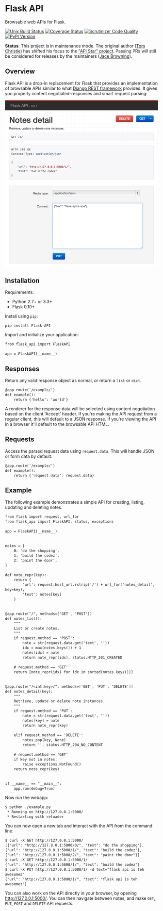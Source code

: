 # Flask API

Browsable web APIs for Flask.

[![Unix Build Status](https://img.shields.io/travis/flask-api/flask-api.svg)](https://travis-ci.org/flask-api/flask-api) 
[![Coverage Status](https://img.shields.io/coveralls/flask-api/flask-api.svg)](https://coveralls.io/r/flask-api/flask-api)
[![Scrutinizer Code Quality](https://img.shields.io/scrutinizer/g/flask-api/flask-api.svg)](https://scrutinizer-ci.com/g/flask-api/flask-api/)
[![PyPI Version](https://img.shields.io/pypi/v/Flask-API.svg)](https://pypi.org/project/Flask-API/)

**Status**: This project is in maintenance mode. The original author ([Tom Christie](https://twitter.com/_tomchristie)) has shifted his focus to the ["API Star" project](https://github.com/encode/apistar). Passing PRs will still be considered for releases by the maintainers ([Jace Browning](https://twitter.com/jacebrowning)).

## Overview

Flask API is a drop-in replacement for Flask that provides an implementation of browsable APIs similar to what [Django REST framework](http://www.django-rest-framework.org) provides. It gives you properly content negotiated-responses and smart request parsing:

![Screenshot](docs/screenshot.png)

## Installation

Requirements:

* Python 2.7+ or 3.3+
* Flask 0.10+

Install using `pip`:

    pip install Flask-API

Import and initialize your application:

    from flask_api import FlaskAPI

    app = FlaskAPI(__name__)

## Responses

Return any valid response object as normal, or return a `list` or `dict`.

    @app.route('/example/')
    def example():
        return {'hello': 'world'}

A renderer for the response data will be selected using content negotiation based on the client 'Accept' header. If you're making the API request from a regular client, this will default to a JSON response. If you're viewing the API in a browser it'll default to the browsable API HTML. 

## Requests

Access the parsed request data using `request.data`.  This will handle JSON or form data by default.

    @app.route('/example/')
    def example():
        return {'request data': request.data}

## Example

The following example demonstrates a simple API for creating, listing, updating and deleting notes.

	from flask import request, url_for
	from flask_api import FlaskAPI, status, exceptions
	
	app = FlaskAPI(__name__)
	
	
	notes = {
	    0: 'do the shopping',
	    1: 'build the codez',
	    2: 'paint the door',
	}
	
	def note_repr(key):
	    return {
	        'url': request.host_url.rstrip('/') + url_for('notes_detail', key=key),
	        'text': notes[key]
	    }
	
	
	@app.route("/", methods=['GET', 'POST'])
	def notes_list():
	    """
	    List or create notes.
	    """
	    if request.method == 'POST':
	        note = str(request.data.get('text', ''))
	        idx = max(notes.keys()) + 1
	        notes[idx] = note
	        return note_repr(idx), status.HTTP_201_CREATED
	
	    # request.method == 'GET'
	    return [note_repr(idx) for idx in sorted(notes.keys())]
	
	
	@app.route("/<int:key>/", methods=['GET', 'PUT', 'DELETE'])
	def notes_detail(key):
	    """
	    Retrieve, update or delete note instances.
	    """
	    if request.method == 'PUT':
	        note = str(request.data.get('text', ''))
	        notes[key] = note
	        return note_repr(key)
	
	    elif request.method == 'DELETE':
	        notes.pop(key, None)
	        return '', status.HTTP_204_NO_CONTENT
	
	    # request.method == 'GET'
	    if key not in notes:
	        raise exceptions.NotFound()
	    return note_repr(key)
	
	
	if __name__ == "__main__":
	    app.run(debug=True)

Now run the webapp:

    $ python ./example.py
     * Running on http://127.0.0.1:5000/
     * Restarting with reloader

You can now open a new tab and interact with the API from the command line:

    $ curl -X GET http://127.0.0.1:5000/
    [{"url": "http://127.0.0.1:5000/0/", "text": "do the shopping"}, {"url": "http://127.0.0.1:5000/1/", "text": "build the codez"}, {"url": "http://127.0.0.1:5000/2/", "text": "paint the door"}]
    $ curl -X GET http://127.0.0.1:5000/1/
    {"url": "http://127.0.0.1:5000/1/", "text": "build the codez"}
    $ curl -X PUT http://127.0.0.1:5000/1/ -d text="flask api is teh awesomez"
    {"url": "http://127.0.0.1:5000/1/", "text": "flask api is teh awesomez"}

You can also work on the API directly in your browser, by opening <http://127.0.0.1:5000/>.  You can then navigate between notes, and make `GET`, `PUT`, `POST` and `DELETE` API requests.
